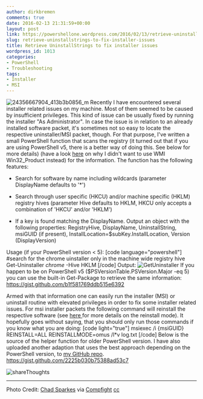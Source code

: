 ```yaml
---
author: dirkbremen
comments: true
date: 2016-02-13 21:31:59+00:00
layout: post
link: https://powershellone.wordpress.com/2016/02/13/retrieve-uninstallstrings-to-fix-installer-issues/
slug: retrieve-uninstallstrings-to-fix-installer-issues
title: Retrieve UninstallStrings to fix installer issues
wordpress_id: 1013
categories:
- PowerShell
- Troubleshooting
tags:
- Installer
- MSI
---
```


![24356667904_413b3b0856_m](https://powershellone.files.wordpress.com/2016/02/24356667904_413b3b0856_m.jpg)
Recently I have encountered several installer related issues on my machine. Most of them seemed to be caused by insufficient privileges. 
This kind of issue can be usually fixed by running the installer "As Administrator". In case the issue is in relation to an already installed software packet, it's sometimes not so easy to locate the respective uninstaller/MSI packet, though. For that purpose, I've written a small PowerShell function that scans the registry (it turned out that if you are using PowerShell v5, there is a better way of doing this. See below for more details) (have a look [here](http://gregramsey.net/2012/02/20/win32_product-is-evil/) on why I didn't want to use WMI Win32_Product instead) for the information. The function has the following features:



	
  * Search for software by name including wildcards (parameter DisplayName defaults to '*')

	
  * Search through user specific (HKCU) and/or machine specific (HKLM) registry hives (parameter Hive defaults to HKLM, HKCU only accepts a combination of 'HKCU' and/or 'HKLM')

	
  * If a key is found matching the DisplayName. Output an object with the following properties: RegistryHive, DisplayName, UninstallString, msiGUID (if present), InstallLocation=$subKey.InstallLocation, Version (DisplayVersion)


Usage (if your PowerShell version < 5):
[code language="powershell"]
#search for the chrome uinstaller only in the machine wide registry hive
Get-Uninstaller *chrome* -Hive HKLM
[/code]
Output:
![GetUninstaller](https://powershellone.files.wordpress.com/2016/02/getuninstaller.png)
If you happen to be on PowerShell v5 ($PSVersionTable.PSVersion.Major -eq 5) you can use the built-in Get-Package to retrieve the same information:
https://gist.github.com/b1f581769ddb515e6392

Armed with that information one can easily run the installer (MSI) or uninstall routine with elevated privileges in order to fix some installer related issues. For msi installer packets the following command will reinstall the respective software (see [here ](https://msdn.microsoft.com/en-us/library/windows/desktop/aa371182(v=vs.85).aspx)for more details on the reinstall mode). It hopefully goes without saying, that you should only run those commands if you know what you are doing:
[code light="true"]
msiexec /i {msiGUID} REINSTALL=ALL REINSTALLMODE=omus /l*v log.txt
[/code]
Below is the source of the helper function for older PowerShell version. I have also uploaded another adaption that uses the best approach depending on the PowerShell version, to [my GitHub repo](https://github.com/DBremen/PowerShellScripts/tree/master/functions).
https://gist.github.com/2225b030b75388ad53c7


![shareThoughts](https://powershellone.files.wordpress.com/2015/10/sharethoughts.jpg)



* * *




Photo Credit: [Chad Sparkes](https://www.flickr.com/photos/113086034@N04/24356667904/) via [Compfight](http://compfight.com) [cc](https://creativecommons.org/licenses/by/2.0/)
